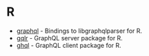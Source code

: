 # R

- [graphql](https://github.com/ropensci/graphql) - Bindings to libgraphqlparser for R.
- [gqlr](https://github.com/schloerke/gqlr) - GraphQL server package for R.
- [ghql](https://github.com/ropensci/ghql) - GraphQL client package for R.
